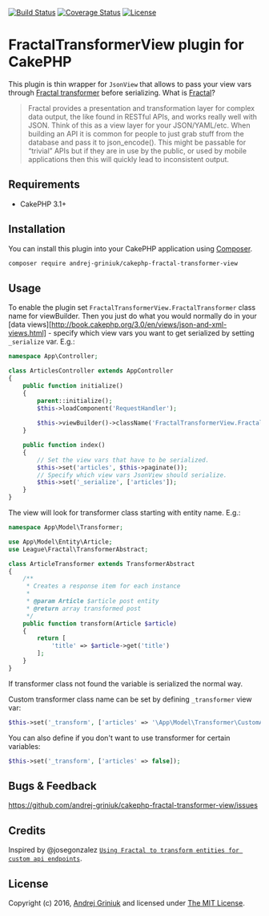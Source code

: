 [![Build Status](https://img.shields.io/travis/andrej-griniuk/cakephp-fractal-transformer-view/master.svg?style=flat-square)](https://travis-ci.org/andrej-griniuk/cakephp-fractal-transformer-view)
[![Coverage Status](https://img.shields.io/coveralls/andrej-griniuk/cakephp-fractal-transformer-view.svg?style=flat-square)](https://coveralls.io/r/andrej-griniuk/cakephp-fractal-transformer-view?branch=master)
[![License](https://img.shields.io/badge/license-MIT-blue.svg?style=flat-square)](LICENSE)

# FractalTransformerView plugin for CakePHP

This plugin is thin wrapper for `JsonView` that allows to pass your view vars through [Fractal transformer][fractal-transformer] before serializing. What is [Fractal][fractal]?

> Fractal provides a presentation and transformation layer for complex data output, the like found in RESTful APIs, and works really well with JSON. Think of this as a view layer for your JSON/YAML/etc.
> When building an API it is common for people to just grab stuff from the database and pass it to json_encode(). This might be passable for “trivial” APIs but if they are in use by the public, or used by mobile applications then this will quickly lead to inconsistent output.


## Requirements

- CakePHP 3.1+

## Installation

You can install this plugin into your CakePHP application using [Composer][composer].

```bash
composer require andrej-griniuk/cakephp-fractal-transformer-view
```


## Usage
To enable the plugin set `FractalTransformerView.FractalTransformer` class name for viewBuilder. Then you just do what you would normally do in your [data views][http://book.cakephp.org/3.0/en/views/json-and-xml-views.html] - specify which view vars you want to get serialized by setting `_serialize`  var. E.g.:

```php
namespace App\Controller;

class ArticlesController extends AppController
{
    public function initialize()
    {
        parent::initialize();
        $this->loadComponent('RequestHandler');
        
        $this->viewBuilder()->className('FractalTransformerView.FractalTransformer');
    }

    public function index()
    {
        // Set the view vars that have to be serialized.
        $this->set('articles', $this->paginate());
        // Specify which view vars JsonView should serialize.
        $this->set('_serialize', ['articles']);
    }
}
```

The view will look for transformer class starting with entity name. E.g.:

```php
namespace App\Model\Transformer;

use App\Model\Entity\Article;
use League\Fractal\TransformerAbstract;

class ArticleTransformer extends TransformerAbstract
{
    /**
     * Creates a response item for each instance
     *
     * @param Article $article post entity
     * @return array transformed post
     */
    public function transform(Article $article)
    {
        return [
            'title' => $article->get('title')
        ];
    }
}
```

If transformer class not found the variable is serialized the normal way.

Custom transformer class name can be set by defining `_transformer` view var:

```php
$this->set('_transform', ['articles' => '\App\Model\Transformer\CustomArticleTransformer']);
```

You can also define if you don't want to use transformer for certain variables:

```php
$this->set('_transform', ['articles' => false]);
```

## Bugs & Feedback

https://github.com/andrej-griniuk/cakephp-fractal-transformer-view/issues

## Credits

Inspired by @josegonzalez [`Using Fractal to transform entities for custom api endpoints`](http://josediazgonzalez.com/2015/12/01/using-fractal-to-transform-entities-for-custom-api-endpoints/).

## License

Copyright (c) 2016, [Andrej Griniuk][andrej-griniuk] and licensed under [The MIT License][mit].

[cakephp]:http://cakephp.org
[composer]:http://getcomposer.org
[fractal]:http://fractal.thephpleague.com/
[fractal-transformer]:http://fractal.thephpleague.com/transformers/
[mit]:http://www.opensource.org/licenses/mit-license.php
[andrej-griniuk]:https://github.com/andrej-griniuk
